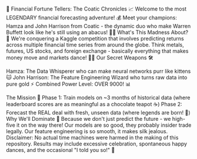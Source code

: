 🚀 Financial Fortune Tellers: The Coatic Chronicles 📈
Welcome to the most LEGENDARY financial forecasting adventure! 💰
Meet your champions: Hamza and John Harrison from Coatic - the dynamic duo who make Warren Buffett look like he's still using an abacus! 🧮✨
What's This Madness About? 🤔
We're conquering a Kaggle competition that involves predicting returns across multiple financial time series from around the globe. Think metals, futures, US stocks, and foreign exchange - basically everything that makes money move and markets dance! 💃🕺
Our Secret Weapons 🛠️

Hamza: The Data Whisperer who can make neural networks purr like kittens 🐱
John Harrison: The Feature Engineering Wizard who turns raw data into pure gold ⚡
Combined Power Level: OVER 9000! 📊

The Mission 🎯
Phase 1: Train models on ~3 months of historical data (where leaderboard scores are as meaningful as a chocolate teapot ☕)
Phase 2: Forecast the REAL deal with fresh, unseen data (where legends are born! 🌟)
Why We'll Dominate 💪
Because we don't just predict the future - we high-five it on the way there! Our models are so good, they probably insider trade legally. Our feature engineering is so smooth, it makes silk jealous.
Disclaimer: No actual time machines were harmed in the making of this repository. Results may include excessive celebration, spontaneous happy dances, and the occasional "I told you so!" 🎉
